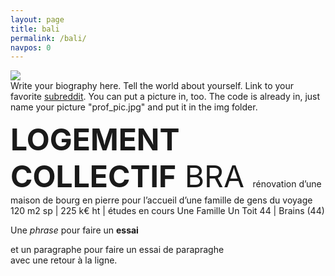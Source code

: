 ```yaml
---
layout: page
title: bali 
permalink: /bali/
navpos: 0
---
```


<img class="col one right" src="{{site.baseurl}}/img/prof_pic.jpg">

<br/>
Write your biography here. Tell the world about yourself. Link to your favorite <a href="http://reddit.com" target="blank">subreddit</a>. You can put a picture in, too. The code is already in, just name your picture "prof_pic.jpg" and put it in the img folder. 


<FONT size="10pt"> **LOGEMENT COLLECTIF** </FONT>
<FONT size="8pt"> BRA </FONT>
rénovation d’une maison de bourg en pierre
pour l’accueil d’une famille de gens du voyage
120 m2 sp | 225 k€ ht | études en cours
Une Famille Un Toit 44 | Brains (44)


Une _phrase_ pour faire un **essai**

et un paragraphe pour faire un essai de parapraghe <br> avec une retour à la ligne.
